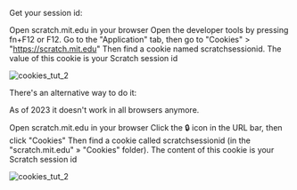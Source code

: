 Get your session id:

Open scratch.mit.edu in your browser
Open the developer tools by pressing fn+F12 or F12.
Go to the "Application" tab, then go to "Cookies" > "https://scratch.mit.edu"
Then find a cookie named scratchsessionid. The value of this cookie is your Scratch session id

![cookies_tut_2](https://raw.githubusercontent.com/TimMcCool/scratchattach/main/wiki/images/cookies_tut_1.png)




There's an alternative way to do it:

As of 2023 it doesn't work in all browsers anymore.

Open scratch.mit.edu in your browser
Click the 🔒 icon in the URL bar, then click "Cookies"
Then find a cookie called scratchsessionid (in the "scratch.mit.edu" » "Cookies" folder). The content of this cookie is your Scratch session id

![cookies_tut_2](https://github.com/hcr5/SessionID-Torturial/assets/157815647/7eea8a94-e7c7-4e1b-8c1f-0433e6395568)
